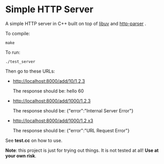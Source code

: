Simple HTTP Server
===========

A simple HTTP server in C++ built on top of 
[libuv](https://github.com/joyent/libuv)
and
[http-parser](https://github.com/joyent/http-parser)
.

To compile:

    make

To run:

    ./test_server

Then go to these URLs:


* [http://localhost:8000/add/10/1,2,3](http://localhost:8000/add/10/1,2,3)

    The response should be: hello 60
 
* [http://localhost:8000/add/1000/1,2,3](http://localhost:8000/add/1000/1,2,3)

    The response should be: {"error":"Internal Server Error"}

* [http://localhost:8000/add/1000/1,2,x3](http://localhost:8000/add/1000/1,2,x3)

    The response should be: {"error":"URL Request Error"}


See <b>test.cc</b> on how to use.


<b>Note</b>: this project is just for trying out things.
It is not tested at all! <b>Use at your own risk</b>.
